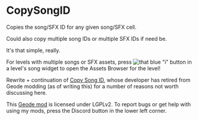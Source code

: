 # CopySongID
Copies the song/SFX ID for any given song/SFX cell.

Could also copy multiple song IDs or multiple SFX IDs if need be.

It's that simple, really.

For levels with multiple songs or SFX assets, press ![that blue "i" button](frame:GJ_infoIcon_001.png?scale=0.35) in a level's song widget to open the Assets Browser for the level!

Rewrite + continuation of [Copy Song ID](mod:johnny_cena.copy_song_id), whose developer has retired from Geode modding (as of writing this) for a number of reasons not worth discussing here.

This [Geode mod](https://geode-sdk.org) is licensed under LGPLv2. To report bugs or get help with using my mods, press the Discord button in the lower left corner.